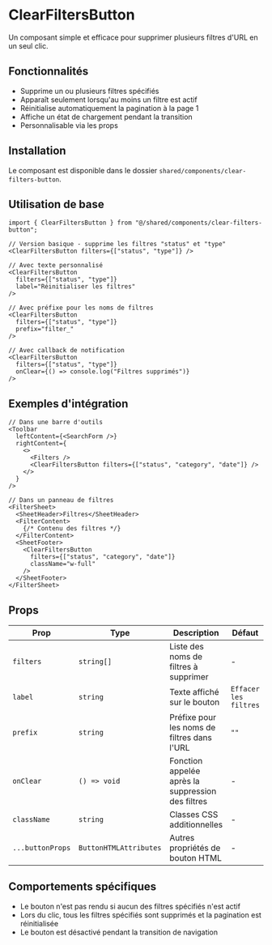 # ClearFiltersButton

Un composant simple et efficace pour supprimer plusieurs filtres d'URL en un seul clic.

## Fonctionnalités

- Supprime un ou plusieurs filtres spécifiés
- Apparaît seulement lorsqu'au moins un filtre est actif
- Réinitialise automatiquement la pagination à la page 1
- Affiche un état de chargement pendant la transition
- Personnalisable via les props

## Installation

Le composant est disponible dans le dossier `shared/components/clear-filters-button`.

## Utilisation de base

```tsx
import { ClearFiltersButton } from "@/shared/components/clear-filters-button";

// Version basique - supprime les filtres "status" et "type"
<ClearFiltersButton filters={["status", "type"]} />

// Avec texte personnalisé
<ClearFiltersButton
  filters={["status", "type"]}
  label="Réinitialiser les filtres"
/>

// Avec préfixe pour les noms de filtres
<ClearFiltersButton
  filters={["status", "type"]}
  prefix="filter_"
/>

// Avec callback de notification
<ClearFiltersButton
  filters={["status", "type"]}
  onClear={() => console.log("Filtres supprimés")}
/>
```

## Exemples d'intégration

```tsx
// Dans une barre d'outils
<Toolbar
  leftContent={<SearchForm />}
  rightContent={
    <>
      <Filters />
      <ClearFiltersButton filters={["status", "category", "date"]} />
    </>
  }
/>

// Dans un panneau de filtres
<FilterSheet>
  <SheetHeader>Filtres</SheetHeader>
  <FilterContent>
    {/* Contenu des filtres */}
  </FilterContent>
  <SheetFooter>
    <ClearFiltersButton
      filters={["status", "category", "date"]}
      className="w-full"
    />
  </SheetFooter>
</FilterSheet>
```

## Props

| Prop             | Type                   | Description                                       | Défaut                |
| ---------------- | ---------------------- | ------------------------------------------------- | --------------------- |
| `filters`        | `string[]`             | Liste des noms de filtres à supprimer             | -                     |
| `label`          | `string`               | Texte affiché sur le bouton                       | `Effacer les filtres` |
| `prefix`         | `string`               | Préfixe pour les noms de filtres dans l'URL       | `""`                  |
| `onClear`        | `() => void`           | Fonction appelée après la suppression des filtres | -                     |
| `className`      | `string`               | Classes CSS additionnelles                        | -                     |
| `...buttonProps` | `ButtonHTMLAttributes` | Autres propriétés de bouton HTML                  | -                     |

## Comportements spécifiques

- Le bouton n'est pas rendu si aucun des filtres spécifiés n'est actif
- Lors du clic, tous les filtres spécifiés sont supprimés et la pagination est réinitialisée
- Le bouton est désactivé pendant la transition de navigation
